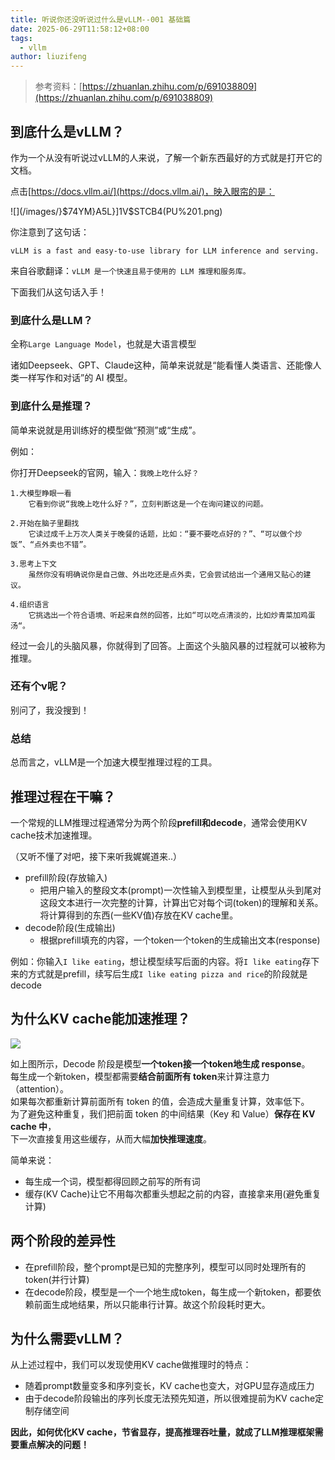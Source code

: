 ```yaml
---
title: 听说你还没听说过什么是vLLM--001 基础篇
date: 2025-06-29T11:58:12+08:00
tags:
  - vllm
author: liuzifeng
---
```

> 参考资料：[https://zhuanlan.zhihu.com/p/691038809](https://zhuanlan.zhihu.com/p/691038809)
## 到底什么是vLLM？

作为一个从没有听说过vLLM的人来说，了解一个新东西最好的方式就是打开它的文档。

点击[https://docs.vllm.ai/](https://docs.vllm.ai/)，映入眼帘的是：

![](/images/}$74YM}A5L}]1V$STCB4(PU%201.png)

你注意到了这句话：

`vLLM is a fast and easy-to-use library for LLM inference and serving.`

来自谷歌翻译：`vLLM 是一个快速且易于使用的 LLM 推理和服务库。`

下面我们从这句话入手！

### 到底什么是LLM？

全称`Large Language Model`，也就是大语言模型

诸如Deepseek、GPT、Claude这种，简单来说就是“能看懂人类语言、还能像人类一样写作和对话”的 AI 模型。

### 到底什么是推理？

简单来说就是用训练好的模型做“预测”或“生成”。

例如：

你打开Deepseek的官网，输入：`我晚上吃什么好？`

```
1.大模型睁眼一看
	它看到你说“我晚上吃什么好？”，立刻判断这是一个在询问建议的问题。
        
2.开始在脑子里翻找
	它读过成千上万次人类关于晚餐的话题，比如：“要不要吃点好的？”、“可以做个炒饭”、“点外卖也不错”。
	   
3.思考上下文
    虽然你没有明确说你是自己做、外出吃还是点外卖，它会尝试给出一个通用又贴心的建议。
        
4.组织语言
    它挑选出一个符合语境、听起来自然的回答，比如“可以吃点清淡的，比如炒青菜加鸡蛋汤“。
```

经过一会儿的头脑风暴，你就得到了回答。上面这个头脑风暴的过程就可以被称为推理。

### 还有个v呢？

别问了，我没搜到！

### 总结

总而言之，vLLM是一个加速大模型推理过程的工具。

## 推理过程在干嘛？

一个常规的LLM推理过程通常分为两个阶段**prefill和decode**，通常会使用KV cache技术加速推理。

（又听不懂了对吧，接下来听我娓娓道来..）

- prefill阶段(存放输入)
	- 把用户输入的整段文本(prompt)一次性输入到模型里，让模型从头到尾对这段文本进行一次完整的计算，计算出它对每个词(token)的理解和关系。将计算得到的东西(一些KV值)存放在KV cache里。
- decode阶段(生成输出)
	- 根据prefill填充的内容，一个token一个token的生成输出文本(response)

例如：你输入`I like eating`，想让模型续写后面的内容。将`I like eating`存下来的方式就是prefill，续写后生成`I like eating pizza and rice`的阶段就是decode

## 为什么KV cache能加速推理？

![](/images/vllm.drawio.png)

如上图所示，Decode 阶段是模型**一个token接一个token地生成 response**。  
每生成一个新token，模型都需要**结合前面所有 token**来计算注意力（attention）。  
如果每次都重新计算前面所有 token 的值，会造成大量重复计算，效率低下。  
为了避免这种重复，我们把前面 token 的中间结果（Key 和 Value）**保存在 KV cache 中**，  
下一次直接复用这些缓存，从而大幅**加快推理速度**。

简单来说：
- 每生成一个词，模型都得回顾之前写的所有词
- 缓存(KV Cache)让它不用每次都重头想起之前的内容，直接拿来用(避免重复计算)

## 两个阶段的差异性

- 在prefill阶段，整个prompt是已知的完整序列，模型可以同时处理所有的token(并行计算)
- 在decode阶段，模型是一个一个地生成token，每生成一个新token，都要依赖前面生成地结果，所以只能串行计算。故这个阶段耗时更大。

## 为什么需要vLLM？

从上述过程中，我们可以发现使用KV cache做推理时的特点：
- 随着prompt数量变多和序列变长，KV cache也变大，对GPU显存造成压力
- 由于decode阶段输出的序列长度无法预先知道，所以很难提前为KV cache定制存储空间

**因此，如何优化KV cache，节省显存，提高推理吞吐量，就成了LLM推理框架需要重点解决的问题！**








